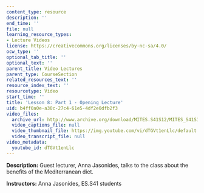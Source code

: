 ```yaml
---
content_type: resource
description: ''
end_time: ''
file: null
learning_resource_types:
- Lecture Videos
license: https://creativecommons.org/licenses/by-nc-sa/4.0/
ocw_type: ''
optional_tab_title: ''
optional_text: ''
parent_title: Video Lectures
parent_type: CourseSection
related_resources_text: ''
resource_index_text: ''
resourcetype: Video
start_time: ''
title: 'Lesson 8: Part 1 - Opening Lecture'
uid: b4ff0a0e-a30c-27c4-61e5-4df2e0dfb2f3
video_files:
  archive_url: http://www.archive.org/download/MITES.S41S12/MITES_S41S12_Lesson8_Part1_300k.mp4
  video_captions_file: null
  video_thumbnail_file: https://img.youtube.com/vi/dTGVt1enLlc/default.jpg
  video_transcript_file: null
video_metadata:
  youtube_id: dTGVt1enLlc
---
```


**Description:** Guest lecturer, Anna Jasonides, talks to the class about the benefits of the Mediterranean diet.

**Instructors:** Anna Jasonides, ES.S41 students

